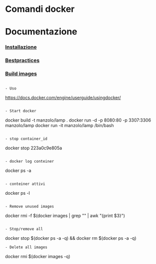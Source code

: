 Comandi docker
=============

# Documentazione

### [Installazione](https://docs.docker.com/engine/installation/ubuntulinux/)

### [Bestpractices](https://docs.docker.com/engine/articles/dockerfile_best-practices)

### [Build images](https://docs.docker.com/engine/userguide/containers/dockerimages/)
```

- Uso
```
https://docs.docker.com/engine/userguide/usingdocker/
```

- Start docker
```
docker build -t manzolo/lamp .
docker run -d -p 8080:80 -p 3307:3306 manzolo/lamp
docker run -it manzolo/lamp /bin/bash
```

- stop container_id
```
docker stop 223a0c9e805a
```

- docker log conteiner
```
docker ps -a
```

- conteiner attivi
```
docker ps -l
```

- Remove unused images
```
docker rmi -f $(docker images | grep "<none>" | awk "{print \$3}")
```

- Stop/remove all
```
docker stop $(docker ps -a -q) && docker rm $(docker ps -a -q)
```
- Delete all images
```
docker rmi $(docker images -q)
```
